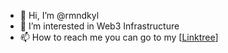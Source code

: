 - 👋 Hi, I’m @rmndkyl
- 👀 I’m interested in Web3 Infrastructure
- 📫 How to reach me you can go to my [[Linktree](https://linktr.ee/rmndkyl)]

<!---
rmndkyl/rmndkyl is a ✨ special ✨ repository because its `README.md` (this file) appears on your GitHub profile.
You can click the Preview link to take a look at your changes.
--->
